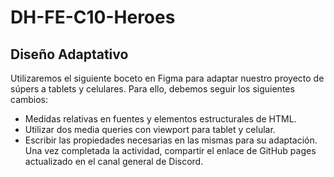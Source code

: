 # DH-FE-C10-Heroes
## Diseño Adaptativo

Utilizaremos el siguiente boceto en Figma para adaptar nuestro proyecto de súpers a tablets y celulares. Para ello, debemos seguir los siguientes cambios:
- Medidas relativas en fuentes y elementos estructurales de HTML.
- Utilizar dos media queries con viewport para tablet y celular.
- Escribir las propiedades necesarias en las mismas para su adaptación.
Una vez completada la actividad, compartir el enlace de GitHub pages actualizado en el canal general de Discord.
